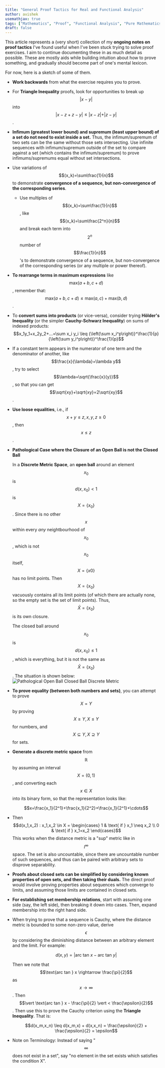 ```yaml
---
title: "General Proof Tactics for Real and Functional Analysis"
author: avishek
usemathjax: true
tags: ["Mathematics", "Proof", "Functional Analysis", "Pure Mathematics"]
draft: false
---
```


This article represents a (very short) collection of my **ongoing notes on proof tactics** I've found useful when I've been stuck trying to solve proof exercises. I aim to continue documenting these in as much detail as possible. These are mostly aids while building intuition about how to prove something, and gradually should become part of one's mental lexicon.

For now, here is a sketch of some of them.

- **Work backwards** from what the exercise requires you to prove.
- For **Triangle Inequality** proofs, look for opportunities to break up $$\vert x-y \vert$$ into $$\vert x-z+z-y\vert \leq \vert x-z \vert + \vert z-y \vert $$.
- **Infimum (greatest lower bound) and supremum (least upper bound) of a set do not need to exist inside a set.** Thus, the infimum/supremum of two sets can be the same without those sets intersecting. Use infinite sequences with infimum/supremum outside of the set to compare against a set (which contains the infimum/supremum) to prove infimums/supremums equal without set intersections.
- Use variations of $$(x_k)=\sum\frac{1}{n}$$ to demonstrate **convergence of a sequence, but non-convergence of the corresponding series**.
  - Use multiples of $$(x_k)=\sum\frac{1}{n}$$, like $$(x_k)=\sum\frac{2^n}{n}$$ and break each term into $$2^n$$ number of $$\frac{1}{n}$$'s to demonstrate convergence of a sequence, but non-convergence of the corresponding series (or any multiple or power thereof).
- **To rearrange terms in maximum expressions** like $$\text{max}(a+b, c+d)$$, remember that: $$\text{max}(a+b, c+d) \leq \text{max}(a,c)+\text{max}(b,d)$$.
- To **convert sums into products** (or vice-versa), consider trying **Hölder's Inequality** (or the simpler **Cauchy-Schwarz Inequality**) on sums of indexed products:  
  $$x_1y_1+x_2y_2+...=\sum x_i y_i \leq {\left(\sum x_i^p\right)}^\frac{1}{p}{\left(\sum y_i^p\right)}^\frac{1}{p}$$
- If a constant term appears in the numerator of one term and the denominator of another, like $$\frac{x}{\lambda}+\lambda y$$, try to select $$\lambda=\sqrt{\frac{x}{y}}$$, so that you can get $$\sqrt{xy}+\sqrt{xy}=2\sqrt{xy}$$.
- **Use loose equalities**, i.e., if $$x+y \leq z, x,y,z \geq 0$$, then $$x \leq z$$.
- **Pathological Case where the Closure of an Open Ball is not the Closed Ball**
  
  In a **Discrete Metric Space**, an **open ball** around an element $$x_0$$ is $$d(x,x_0)<1$$ is $$X=\{x_0\}$$. Since there is no other $$x$$ within every *any* neightbourhood of $$x_0$$, which is not $$x_0$$ itself, $$X=\{x0\}$$ has no limit points. Then $$X=\{x_0\}$$ vacuously contains all its limit points (of which there are actually none, so the empty set is the set of limit points). Thus, $$\bar{X}=\{x_0\}$$ is its own closure.

  The closed ball around $$x_0$$ is $$d(x,x_0)\leq 1$$, which is everything, but it is not the same as $$\bar{X}=\{x_0\}$$.
  The situation is shown below:
  ![Pathological Open Ball Closed Ball Discrete Metric](/assets/images/pathological-open-ball-closed-ball-discrete-metric.png)

- **To prove equality (between both numbers and sets)**, you can attempt to prove $$X=Y$$ by proving $$X\geq Y, X\leq Y$$ for numbers, and $$X \subseteq Y, X \supseteq Y$$ for sets.
- **Generate a discrete metric space** from $$\mathbb{R}$$ by assuming an interval $$X=(0,1)$$, and converting each $$x\in X$$ into its binary form, so that the representation looks like:
  
  $$x=\frac{x_1}{2^1}+\frac{x_1}{2^2}+\frac{x_1}{2^1}+\cdots$$
  
- Then $$d(x_1,x_2) : x_1,x_2 \in X = \begin{cases} 1 & \text{ if } x_1 \neq x_2 \\ 0 & \text{ if } x_1=x_2 \end{cases}$$
  This works when the distance metric is a "sup" metric like in $$l^\infty$$ space.
  The set is also uncountable, since there are uncountable number of such sequences, and thus can be paired with arbitrary sets to disprove separability.
- **Proofs about closed sets can be simplified by considering known properties of open sets, and then taking their duals.** The direct proof would involve proving properties about sequences which converge to limits, and assuming those limits are contained in closed sets.
- **For establishing set membership relations**, start with assuming one side (say, the left side), then breaking it down into cases. Then, expand membership into the right hand side.
- When trying to prove that a sequence is Cauchy, where the distance metric is bounded to some non-zero value, derive $$\epsilon$$ by considering the diminishing distance between an arbitrary element and the limit. For example:
  
  $$d(x,y)=\vert \text{arc tan } x - \text{arc tan } y \vert$$
  
  Then we note that $$\text{arc tan } x \rightarrow \frac{\pi}{2}$$ as $$x \rightarrow \infty$$. Then $$\vert \text{arc tan } x - \frac{\pi}{2} \vert < \frac{\epsilon}{2}$$. Then use this to prove the Cauchy criterion using the **Triangle Inequality**. That is:
  
  $$d(x_m,x_n) \leq d(x_m,x) + d(x,x_n) = \frac{\epsilon}{2} + \frac{\epsilon}{2} = \epsilon$$
- Note on Terminology: Instead of saying "$$\infty$$ does not exist in a set", say "no element in the set exists which satisfies the condition X".

